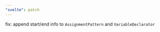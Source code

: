 ```yaml
---
"svelte": patch
---
```


fix: append start/end info to `AssignmentPattern` and `VariableDeclarator`
